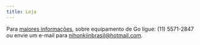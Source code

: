 ```yaml
---
title: Loja
---
```

Para [maiores informações](principal/contato_e_feedback), sobre equipamento de Go ligue: (11) 5571-2847 ou envie um e-mail para <a href="mailto:nihonkiinbrasil@hotmail.com">nihonkiinbrasil@hotmail.com</a>.

